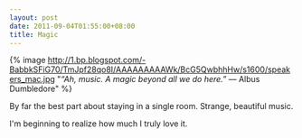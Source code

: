 ```yaml
---
layout: post
date: 2011-09-04T01:55:00+08:00
title: Magic
---
```


{% image http://1.bp.blogspot.com/-BabbkSFiG70/TmJpf28qo8I/AAAAAAAAAWk/BcG5QwbhhHw/s1600/speakers_mac.jpg "<em>“Ah, music. A magic beyond all we do here.”</em> — Albus Dumbledore" %}

By far the best part about staying in a single room. Strange, beautiful music.

I'm beginning to realize how much I truly love it.